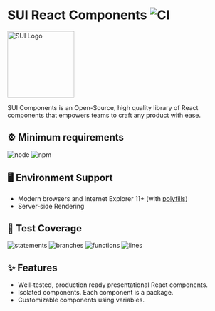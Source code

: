 # SUI React Components ![CI](https://github.com/SUI-Components/sui-components/workflows/CI/badge.svg)

<img src="https://avatars2.githubusercontent.com/u/13288987?s=200&v=4" alt="SUI Logo" width="150">

SUI Components is an Open-Source, high quality library of React components that empowers teams to craft any product with ease.

## ⚙️ Minimum requirements
![node](https://shields.io/badge/node-v16+-lightgray?logo=nodedotjs&logoWidth=20&style=for-the-badge)
![npm](https://shields.io/badge/npm-v7+-lightgrey?logo=npm&logoWidth=20&style=for-the-badge)

## 🖥 Environment Support

- Modern browsers and Internet Explorer 11+ (with [polyfills](https://github.com/SUI-Components/sui/tree/master/packages/sui-polyfills))
- Server-side Rendering

## 🧪 Test Coverage

![statements](https://shields.io/badge/statements-61.09%25-red)
![branches](https://shields.io/badge/branches-41.15%25-550000)
![functions](https://shields.io/badge/functions-43.35%25-550000)
![lines](https://shields.io/badge/lines-62.96%25-red)

## ✨ Features

- Well-tested, production ready presentational React components.
- Isolated components. Each component is a package.
- Customizable components using variables.

